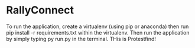 # RallyConnect





To run the application, create a virtualenv (using pip or anaconda) then run pip install -r requirements.txt within the virtualenv. Then run the application by simply typing py run.py in the terminal. THis is Protestfind!

